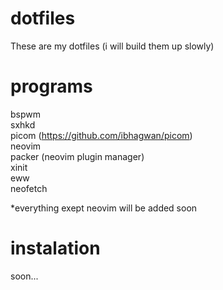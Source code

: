 # dotfiles

These are my dotfiles (i will build them up slowly)
  
# programs

bspwm  
sxhkd  
picom (https://github.com/ibhagwan/picom)  
neovim  
packer (neovim plugin manager)  
xinit  
eww  
neofetch  

*everything exept neovim will be added soon

# instalation

soon...
  
